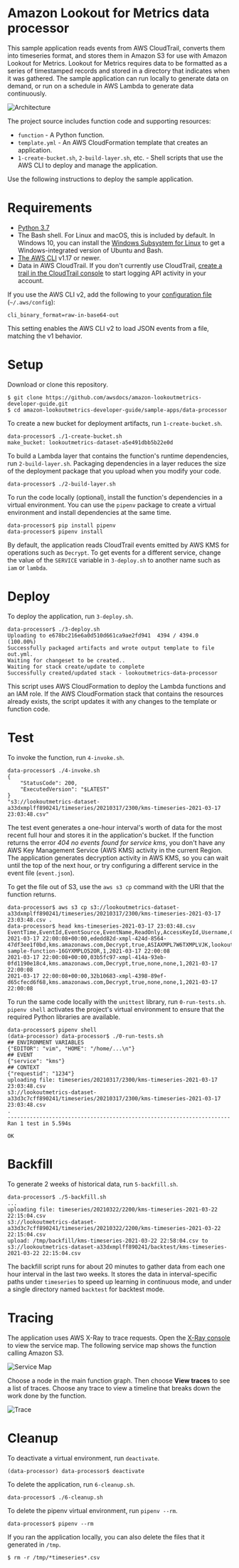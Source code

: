 # Amazon Lookout for Metrics data processor

This sample application reads events from AWS CloudTrail, converts them into timeseries format, and stores them in Amazon S3 for use with Amazon Lookout for Metrics. Lookout for Metrics requires data to be formatted as a series of timestamped records and stored in a directory that indicates when it was gathered. The sample application can run locally to generate data on demand, or run on a schedule in AWS Lambda to generate data continuously.

![Architecture](images/sample-data-processor.png)

The project source includes function code and supporting resources:

- `function` - A Python function.
- `template.yml` - An AWS CloudFormation template that creates an application.
- `1-create-bucket.sh`, `2-build-layer.sh`, etc. - Shell scripts that use the AWS CLI to deploy and manage the application.

Use the following instructions to deploy the sample application.

# Requirements
- [Python 3.7](https://www.python.org/downloads/)
- The Bash shell. For Linux and macOS, this is included by default. In Windows 10, you can install the [Windows Subsystem for Linux](https://docs.microsoft.com/en-us/windows/wsl/install-win10) to get a Windows-integrated version of Ubuntu and Bash.
- [The AWS CLI](https://docs.aws.amazon.com/cli/latest/userguide/cli-chap-install.html) v1.17 or newer.
- Data in AWS CloudTrail. If you don't currently use CloudTrail, [create a trail in the CloudTrail console](https://console.aws.amazon.com/cloudtrail/home) to start logging API activity in your account.

If you use the AWS CLI v2, add the following to your [configuration file](https://docs.aws.amazon.com/cli/latest/userguide/cli-configure-files.html) (`~/.aws/config`):

```
cli_binary_format=raw-in-base64-out
```

This setting enables the AWS CLI v2 to load JSON events from a file, matching the v1 behavior.

# Setup
Download or clone this repository.

    $ git clone https://github.com/awsdocs/amazon-lookoutmetrics-developer-guide.git
    $ cd amazon-lookoutmetrics-developer-guide/sample-apps/data-processor

To create a new bucket for deployment artifacts, run `1-create-bucket.sh`.

    data-processor$ ./1-create-bucket.sh
    make_bucket: lookoutmetrics-dataset-a5e491dbb5b22e0d

To build a Lambda layer that contains the function's runtime dependencies, run `2-build-layer.sh`. Packaging dependencies in a layer reduces the size of the deployment package that you upload when you modify your code.

    data-processor$ ./2-build-layer.sh

To run the code locally (optional), install the function's dependencies in a virtual environment. You can use the `pipenv` package to create a virtual environment and install dependencies at the same time.

    data-processor$ pip install pipenv
    data-processor$ pipenv install

By default, the application reads CloudTrail events emitted by AWS KMS for operations such as `Decrypt`. To get events for a different service, change the value of the `SERVICE` variable in `3-deploy.sh` to another name such as `iam` or `lambda`.

# Deploy
To deploy the application, run `3-deploy.sh`.

    data-processor$ ./3-deploy.sh
    Uploading to e678bc216e6a0d510d661ca9ae2fd941  4394 / 4394.0  (100.00%)
    Successfully packaged artifacts and wrote output template to file out.yml.
    Waiting for changeset to be created..
    Waiting for stack create/update to complete
    Successfully created/updated stack - lookoutmetrics-data-processor

This script uses AWS CloudFormation to deploy the Lambda functions and an IAM role. If the AWS CloudFormation stack that contains the resources already exists, the script updates it with any changes to the template or function code.

# Test
To invoke the function, run `4-invoke.sh`.

    data-processor$ ./4-invoke.sh
    {
        "StatusCode": 200,
        "ExecutedVersion": "$LATEST"
    }
    "s3://lookoutmetrics-dataset-a33dxmplff890241/timeseries/20210317/2300/kms-timeseries-2021-03-17 23:03:48.csv"

The test event generates a one-hour interval's worth of data for the most recent full hour and stores it in the application's bucket. If the function returns the error *404 no events found for service kms*, you don't have any AWS Key Management Service (AWS KMS) activity in the current Region. The application generates decryption activity in AWS KMS, so you can wait until the top of the next hour, or try configuring a different service in the event file (`event.json`).

To get the file out of S3, use the `aws s3 cp` command with the URI that the function returns.

    data-processor$ aws s3 cp s3://lookoutmetrics-dataset-a33dxmplff890241/timeseries/20210317/2300/kms-timeseries-2021-03-17 23:03:48.csv .
    data-processor$ head kms-timeseries-2021-03-17 23:03:48.csv
    EventTime,EventId,EventSource,EventName,ReadOnly,AccessKeyId,Username,Calls,Date
    2021-03-17 22:00:08+00:00,ededd82d-xmpl-424d-8564-47df3ee1f0bd,kms.amazonaws.com,Decrypt,true,ASIAXMPL7W6TXMPLVJK,lookoutmetrics-sample-function-16GYXMPLO52OR,1,2021-03-17 22:00:08
    2021-03-17 22:00:08+00:00,03b5fc97-xmpl-414a-93eb-0fd1190e18c4,kms.amazonaws.com,Decrypt,true,none,none,1,2021-03-17 22:00:08
    2021-03-17 22:00:08+00:00,32b10683-xmpl-4398-89ef-d65cfecd6f68,kms.amazonaws.com,Decrypt,true,none,none,1,2021-03-17 22:00:08

To run the same code locally with the `unittest` library, run `0-run-tests.sh`. `pipenv shell` activates the project's virtual environment to ensure that the required Python libraries are available.

    data-processor$ pipenv shell
    (data-processor) data-processor$ ./0-run-tests.sh
    ## ENVIRONMENT VARIABLES
    {"EDITOR": "vim", "HOME": "/home/...\n"}
    ## EVENT
    {"service": "kms"}
    ## CONTEXT
    {"requestid": "1234"}
    uploading file: timeseries/20210317/2300/kms-timeseries-2021-03-17 23:03:48.csv
    s3://lookoutmetrics-dataset-a33d3c7cff890241/timeseries/20210317/2300/kms-timeseries-2021-03-17 23:03:48.csv
    .
    ----------------------------------------------------------------------
    Ran 1 test in 5.594s

    OK

# Backfill

To generate 2 weeks of historical data, run `5-backfill.sh`.

    data-processor$ ./5-backfill.sh
    ...
    uploading file: timeseries/20210322/2200/kms-timeseries-2021-03-22 22:15:04.csv
    s3://lookoutmetrics-dataset-a33d3c7cff890241/timeseries/20210322/2200/kms-timeseries-2021-03-22 22:15:04.csv
    upload: /tmp/backfill/kms-timeseries-2021-03-22 22:58:04.csv to s3://lookoutmetrics-dataset-a33dxmplff890241/backtest/kms-timeseries-2021-03-22 22:15:04.csv

The backfill script runs for about 20 minutes to gather data from each one hour interval in the last two weeks. It stores the data in interval-specific paths under `timeseries` to speed up learning in continuous mode, and under a single directory named `backtest` for backtest mode.

# Tracing

The application uses AWS X-Ray to trace requests. Open the [X-Ray console](https://console.aws.amazon.com/xray/home#/service-map) to view the service map. The following service map shows the function calling Amazon S3.

![Service Map](images/data-processor-servicemap.png)

Choose a node in the main function graph. Then choose **View traces** to see a list of traces. Choose any trace to view a timeline that breaks down the work done by the function.

![Trace](images/data-processor-trace.png)

# Cleanup

To deactivate a virtual environment, run `deactivate`.

    (data-processor) data-processor$ deactivate

To delete the application, run `6-cleanup.sh`.

    data-processor$ ./6-cleanup.sh

To delete the pipenv virtual environment, run `pipenv --rm`.

    data-processor$ pipenv --rm

If you ran the application locally, you can also delete the files that it generated in `/tmp`.

    $ rm -r /tmp/*timeseries*.csv
